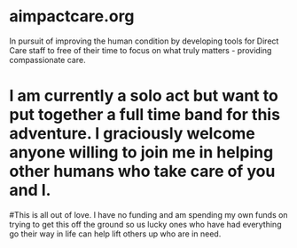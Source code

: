 # aimpactcare.org
In pursuit of improving the human condition by developing tools for Direct Care staff to free of their time to focus on what truly matters - providing compassionate care.
# I am currently a solo act but want to put together a full time band for this adventure. I graciously welcome anyone willing to join me in helping other humans who take care of you and I.
#This is all out of love. I have no funding and am spending my own funds on trying to get this off the ground so us lucky ones who have had everything go their way in life can help lift others up who are in need.
